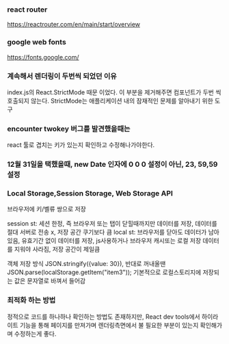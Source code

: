 ### react router
https://reactrouter.com/en/main/start/overview 

### google web fonts
https://fonts.google.com/

### 계속해서 렌더링이 두번씩 되었던 이유
index.js의 React.StrictMode 때문 이었다. 이 부분을 제거해주면 컴포넌트가 두번 씩 호출되지 않는다. StrictMode는 애플리케이션 내의 잠재적인 문제를 알아내기 위한 도구

### encounter twokey 버그를 발견했을때는
react 툴로 겹치는 키가 있는지 확인하고 수정해나가야한다. 

### 12월 31일을 택했을때, new Date 인자에 0 0 0 설정이 아닌, 23, 59,59 설정

### Local Storage,Session Storage, Web Storage API
브라우저에 키/벨류 쌍으로 저장

session st: 세션 한정, 즉 브라우저 또는 탭이 닫힐때까지만 데이터를 저장, 데이터를 절대 서버로 전송 x, 저장 공간 쿠기보다 큼
local st: 브라우저를 닫아도 데이터가 남아있음, 유효기간 없이 데이터를 저장, js사용하거나 브라우저 캐시또는 로컬 저장 데이터를 지워야 사라짐, 저장 공간이 제일큼

객체 저장 방식 JSON.stringify({value: 30}), 반대로 꺼내올땐  JSON.parse(localStorage.getItem("item3"));
기본적으로 로컬스토리지에 저장되는 값은 문자열로 바껴서 들어감

### 최적화 하는 방법
정적으로 코드를 하나하나 확인하는 방법도 존재하지만, React dev tools에서 하이라이트 기능을 통해 페이지를 만져가며 렌더링측면에서 불 필요한 부분이 있는지 확인해가며 수정하는게 좋다.